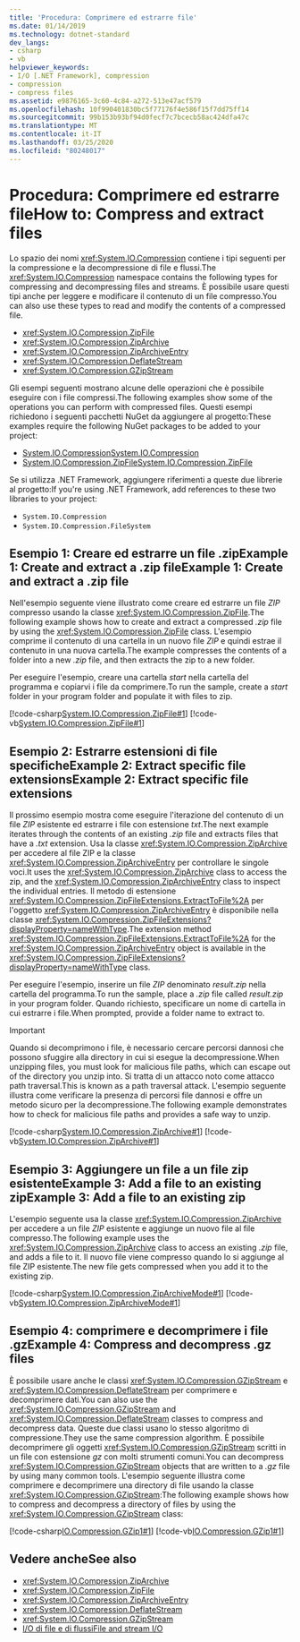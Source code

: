 ```yaml
---
title: 'Procedura: Comprimere ed estrarre file'
ms.date: 01/14/2019
ms.technology: dotnet-standard
dev_langs:
- csharp
- vb
helpviewer_keywords:
- I/O [.NET Framework], compression
- compression
- compress files
ms.assetid: e9876165-3c60-4c84-a272-513e47acf579
ms.openlocfilehash: 10f990401830bc5f77176f4e586f15f7dd75ff14
ms.sourcegitcommit: 99b153b93bf94d0fecf7c7bcecb58ac424dfa47c
ms.translationtype: MT
ms.contentlocale: it-IT
ms.lasthandoff: 03/25/2020
ms.locfileid: "80248017"
---
```

# <a name="how-to-compress-and-extract-files"></a><span data-ttu-id="0c2e8-102">Procedura: Comprimere ed estrarre file</span><span class="sxs-lookup"><span data-stu-id="0c2e8-102">How to: Compress and extract files</span></span>

<span data-ttu-id="0c2e8-103">Lo spazio dei nomi <xref:System.IO.Compression> contiene i tipi seguenti per la compressione e la decompressione di file e flussi.</span><span class="sxs-lookup"><span data-stu-id="0c2e8-103">The <xref:System.IO.Compression> namespace contains the following types for compressing and decompressing files and streams.</span></span> <span data-ttu-id="0c2e8-104">È possibile usare questi tipi anche per leggere e modificare il contenuto di un file compresso.</span><span class="sxs-lookup"><span data-stu-id="0c2e8-104">You can also use these types to read and modify the contents of a compressed file.</span></span>

- <xref:System.IO.Compression.ZipFile>
- <xref:System.IO.Compression.ZipArchive>
- <xref:System.IO.Compression.ZipArchiveEntry>
- <xref:System.IO.Compression.DeflateStream>
- <xref:System.IO.Compression.GZipStream>

<span data-ttu-id="0c2e8-105">Gli esempi seguenti mostrano alcune delle operazioni che è possibile eseguire con i file compressi.</span><span class="sxs-lookup"><span data-stu-id="0c2e8-105">The following examples show some of the operations you can perform with compressed files.</span></span> <span data-ttu-id="0c2e8-106">Questi esempi richiedono i seguenti pacchetti NuGet da aggiungere al progetto:</span><span class="sxs-lookup"><span data-stu-id="0c2e8-106">These examples require the following NuGet packages to be added to your project:</span></span>

- [<span data-ttu-id="0c2e8-107">System.IO.Compression</span><span class="sxs-lookup"><span data-stu-id="0c2e8-107">System.IO.Compression</span></span>](https://www.nuget.org/packages/System.IO.Compression)
- [<span data-ttu-id="0c2e8-108">System.IO.Compression.ZipFile</span><span class="sxs-lookup"><span data-stu-id="0c2e8-108">System.IO.Compression.ZipFile</span></span>](https://www.nuget.org/packages/System.IO.Compression.ZipFile)

<span data-ttu-id="0c2e8-109">Se si utilizza .NET Framework, aggiungere riferimenti a queste due librerie al progetto:</span><span class="sxs-lookup"><span data-stu-id="0c2e8-109">If you're using .NET Framework, add references to these two libraries to your project:</span></span>

- `System.IO.Compression`
- `System.IO.Compression.FileSystem`

## <a name="example-1-create-and-extract-a-zip-file"></a><span data-ttu-id="0c2e8-110">Esempio 1: Creare ed estrarre un file .zipExample 1: Create and extract a .zip file</span><span class="sxs-lookup"><span data-stu-id="0c2e8-110">Example 1: Create and extract a .zip file</span></span>

<span data-ttu-id="0c2e8-111">Nell'esempio seguente viene illustrato come creare ed estrarre un file *ZIP* compresso usando la classe <xref:System.IO.Compression.ZipFile>.</span><span class="sxs-lookup"><span data-stu-id="0c2e8-111">The following example shows how to create and extract a compressed *.zip* file by using the <xref:System.IO.Compression.ZipFile> class.</span></span> <span data-ttu-id="0c2e8-112">L'esempio comprime il contenuto di una cartella in un nuovo file *ZIP* e quindi estrae il contenuto in una nuova cartella.</span><span class="sxs-lookup"><span data-stu-id="0c2e8-112">The example compresses the contents of a folder into a new *.zip* file, and then extracts the zip to a new folder.</span></span>

<span data-ttu-id="0c2e8-113">Per eseguire l'esempio, creare una cartella *start* nella cartella del programma e copiarvi i file da comprimere.</span><span class="sxs-lookup"><span data-stu-id="0c2e8-113">To run the sample, create a *start* folder in your program folder and populate it with files to zip.</span></span>

[!code-csharp[System.IO.Compression.ZipFile#1](../../../samples/snippets/csharp/VS_Snippets_CLR_System/system.io.compression.zipfile/cs/program1.cs#1)]
[!code-vb[System.IO.Compression.ZipFile#1](../../../samples/snippets/visualbasic/VS_Snippets_CLR_System/system.io.compression.zipfile/vb/program1.vb#1)]

## <a name="example-2-extract-specific-file-extensions"></a><span data-ttu-id="0c2e8-114">Esempio 2: Estrarre estensioni di file specificheExample 2: Extract specific file extensions</span><span class="sxs-lookup"><span data-stu-id="0c2e8-114">Example 2: Extract specific file extensions</span></span>

<span data-ttu-id="0c2e8-115">Il prossimo esempio mostra come eseguire l'iterazione del contenuto di un file *ZIP* esistente ed estrarre i file con estensione *txt*.</span><span class="sxs-lookup"><span data-stu-id="0c2e8-115">The next example iterates through the contents of an existing *.zip* file and extracts files that have a *.txt* extension.</span></span> <span data-ttu-id="0c2e8-116">Usa la classe <xref:System.IO.Compression.ZipArchive> per accedere al file ZIP e la classe <xref:System.IO.Compression.ZipArchiveEntry> per controllare le singole voci.</span><span class="sxs-lookup"><span data-stu-id="0c2e8-116">It uses the <xref:System.IO.Compression.ZipArchive> class to access the zip, and the <xref:System.IO.Compression.ZipArchiveEntry> class to inspect the individual entries.</span></span> <span data-ttu-id="0c2e8-117">Il metodo di estensione <xref:System.IO.Compression.ZipFileExtensions.ExtractToFile%2A> per l'oggetto <xref:System.IO.Compression.ZipArchiveEntry> è disponibile nella classe <xref:System.IO.Compression.ZipFileExtensions?displayProperty=nameWithType>.</span><span class="sxs-lookup"><span data-stu-id="0c2e8-117">The extension method <xref:System.IO.Compression.ZipFileExtensions.ExtractToFile%2A> for the <xref:System.IO.Compression.ZipArchiveEntry> object is available in the <xref:System.IO.Compression.ZipFileExtensions?displayProperty=nameWithType> class.</span></span>

<span data-ttu-id="0c2e8-118">Per eseguire l'esempio, inserire un file *ZIP* denominato *result.zip* nella cartella del programma.</span><span class="sxs-lookup"><span data-stu-id="0c2e8-118">To run the sample, place a *.zip* file called *result.zip* in your program folder.</span></span> <span data-ttu-id="0c2e8-119">Quando richiesto, specificare un nome di cartella in cui estrarre i file.</span><span class="sxs-lookup"><span data-stu-id="0c2e8-119">When prompted, provide a folder name to extract to.</span></span>

> [!IMPORTANT]
> <span data-ttu-id="0c2e8-120">Quando si decomprimono i file, è necessario cercare percorsi dannosi che possono sfuggire alla directory in cui si esegue la decompressione.</span><span class="sxs-lookup"><span data-stu-id="0c2e8-120">When unzipping files, you must look for malicious file paths, which can escape out of the directory you unzip into.</span></span> <span data-ttu-id="0c2e8-121">Si tratta di un attacco noto come attacco path traversal.</span><span class="sxs-lookup"><span data-stu-id="0c2e8-121">This is known as a path traversal attack.</span></span> <span data-ttu-id="0c2e8-122">L'esempio seguente illustra come verificare la presenza di percorsi file dannosi e offre un metodo sicuro per la decompressione.</span><span class="sxs-lookup"><span data-stu-id="0c2e8-122">The following example demonstrates how to check for malicious file paths and provides a safe way to unzip.</span></span>

[!code-csharp[System.IO.Compression.ZipArchive#1](../../../samples/snippets/csharp/VS_Snippets_CLR_System/system.io.compression.ziparchive/cs/program1.cs#1)]
[!code-vb[System.IO.Compression.ZipArchive#1](../../../samples/snippets/visualbasic/VS_Snippets_CLR_System/system.io.compression.ziparchive/vb/program1.vb#1)]

## <a name="example-3-add-a-file-to-an-existing-zip"></a><span data-ttu-id="0c2e8-123">Esempio 3: Aggiungere un file a un file zip esistenteExample 3: Add a file to an existing zip</span><span class="sxs-lookup"><span data-stu-id="0c2e8-123">Example 3: Add a file to an existing zip</span></span>

<span data-ttu-id="0c2e8-124">L'esempio seguente usa la classe <xref:System.IO.Compression.ZipArchive> per accedere a un file *ZIP* esistente e aggiunge un nuovo file al file compresso.</span><span class="sxs-lookup"><span data-stu-id="0c2e8-124">The following example uses the <xref:System.IO.Compression.ZipArchive> class to access an existing *.zip* file, and adds a file to it.</span></span> <span data-ttu-id="0c2e8-125">Il nuovo file viene compresso quando lo si aggiunge al file ZIP esistente.</span><span class="sxs-lookup"><span data-stu-id="0c2e8-125">The new file gets compressed when you add it to the existing zip.</span></span>

[!code-csharp[System.IO.Compression.ZipArchiveMode#1](../../../samples/snippets/csharp/VS_Snippets_CLR_System/system.io.compression.ziparchivemode/cs/program1.cs#1)]
[!code-vb[System.IO.Compression.ZipArchiveMode#1](../../../samples/snippets/visualbasic/VS_Snippets_CLR_System/system.io.compression.ziparchivemode/vb/program1.vb#1)]

## <a name="example-4-compress-and-decompress-gz-files"></a><span data-ttu-id="0c2e8-126">Esempio 4: comprimere e decomprimere i file .gz</span><span class="sxs-lookup"><span data-stu-id="0c2e8-126">Example 4: Compress and decompress .gz files</span></span>

<span data-ttu-id="0c2e8-127">È possibile usare anche le classi <xref:System.IO.Compression.GZipStream> e <xref:System.IO.Compression.DeflateStream> per comprimere e decomprimere dati.</span><span class="sxs-lookup"><span data-stu-id="0c2e8-127">You can also use the <xref:System.IO.Compression.GZipStream> and <xref:System.IO.Compression.DeflateStream> classes to compress and decompress data.</span></span> <span data-ttu-id="0c2e8-128">Queste due classi usano lo stesso algoritmo di compressione.</span><span class="sxs-lookup"><span data-stu-id="0c2e8-128">They use the same compression algorithm.</span></span> <span data-ttu-id="0c2e8-129">È possibile decomprimere gli oggetti <xref:System.IO.Compression.GZipStream> scritti in un file con estensione *gz* con molti strumenti comuni.</span><span class="sxs-lookup"><span data-stu-id="0c2e8-129">You can decompress <xref:System.IO.Compression.GZipStream> objects that are written to a *.gz* file by using many common tools.</span></span> <span data-ttu-id="0c2e8-130">L'esempio seguente illustra come comprimere e decomprimere una directory di file usando la classe <xref:System.IO.Compression.GZipStream>:</span><span class="sxs-lookup"><span data-stu-id="0c2e8-130">The following example shows how to compress and decompress a directory of files by using the <xref:System.IO.Compression.GZipStream> class:</span></span>

[!code-csharp[IO.Compression.GZip1#1](../../../samples/snippets/csharp/VS_Snippets_CLR/IO.Compression.GZip1/CS/gziptest.cs#1)]
[!code-vb[IO.Compression.GZip1#1](../../../samples/snippets/visualbasic/VS_Snippets_CLR/IO.Compression.GZip1/VB/gziptest.vb#1)]

## <a name="see-also"></a><span data-ttu-id="0c2e8-131">Vedere anche</span><span class="sxs-lookup"><span data-stu-id="0c2e8-131">See also</span></span>

- <xref:System.IO.Compression.ZipArchive>  
- <xref:System.IO.Compression.ZipFile>  
- <xref:System.IO.Compression.ZipArchiveEntry>  
- <xref:System.IO.Compression.DeflateStream>  
- <xref:System.IO.Compression.GZipStream>  
- [<span data-ttu-id="0c2e8-132">I/O di file e di flussi</span><span class="sxs-lookup"><span data-stu-id="0c2e8-132">File and stream I/O</span></span>](../../../docs/standard/io/index.md)

